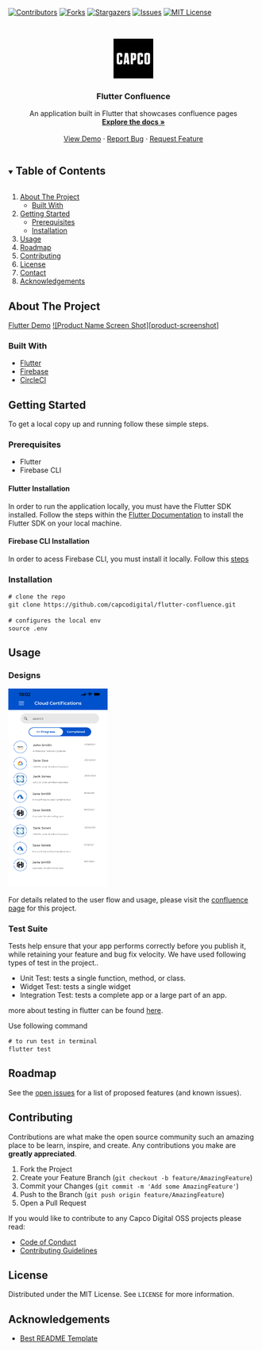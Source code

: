 [![Contributors][contributors-shield]][contributors-url]
[![Forks][forks-shield]][forks-url]
[![Stargazers][stars-shield]][stars-url]
[![Issues][issues-shield]][issues-url]
[![MIT License][license-shield]][license-url]

<!-- PROJECT LOGO -->
<br />
<p align="center">
  <a href="https://github.com/capcodigital/flutter-confluence">
    <img src="images/logo.png" alt="Logo" width="80" height="80">
  </a>

  <h3 align="center">Flutter Confluence</h3>

  <p align="center">
  An application built in Flutter that showcases confluence pages
    <br />
    <a href="https://github.com/capcodigital/flutter-confluence"><strong>Explore the docs »</strong></a>
    <br />
    <br />
    <a href="https://github.com/capcodigital/flutter-confluence">View Demo</a>
    ·
    <a href="https://github.com/capcodigital/flutter-confluence/issues">Report Bug</a>
    ·
    <a href="https://github.com/capcodigital/flutter-confluence/issues">Request Feature</a>
  </p>
</p>

<!-- TABLE OF CONTENTS -->
<details open="open">
  <summary><h2 style="display: inline-block">Table of Contents</h2></summary>
  <ol>
    <li>
      <a href="#about-the-project">About The Project</a>
      <ul>
        <li><a href="#built-with">Built With</a></li>
      </ul>
    </li>
    <li>
      <a href="#getting-started">Getting Started</a>
      <ul>
        <li><a href="#prerequisites">Prerequisites</a></li>
        <li><a href="#installation">Installation</a></li>
      </ul>
    </li>
    <li><a href="#usage">Usage</a></li>
    <li><a href="#roadmap">Roadmap</a></li>
    <li><a href="#contributing">Contributing</a></li>
    <li><a href="#license">License</a></li>
    <li><a href="#contact">Contact</a></li>
    <li><a href="#acknowledgements">Acknowledgements</a></li>
  </ol>
</details>

<!-- ABOUT THE PROJECT -->
## About The Project
[Flutter Demo]()
[![Product Name Screen Shot][product-screenshot]](https://example.com)


### Built With

* [Flutter](https://flutter.dev/)
* [Firebase](https://https://firebase.google.com/)
* [CircleCI](https://circleci.com/)

<!-- GETTING STARTED -->
## Getting Started

To get a local copy up and running follow these simple steps.

### Prerequisites

* Flutter
* Firebase CLI

#### Flutter Installation

In order to run the application locally, you must have the Flutter SDK installed.  Follow the steps within the [Flutter Documentation](https://flutter.dev/docs/get-started/install) to install the Flutter SDK on your local machine.

#### Firebase CLI Installation

In order to acess Firebase CLI, you must install it locally. Follow this [steps](https://firebase.google.com/docs/cli) 

### Installation

```shell
# clone the repo
git clone https://github.com/capcodigital/flutter-confluence.git

# configures the local env
source .env
```

<!-- USAGE EXAMPLES -->
## Usage

### Designs

<img src="images/home-screen.png" alt="HomeScreen" width="200" height="400">

For details related to the user flow and usage, please visit the [confluence page](https://ilabs-capco.atlassian.net/wiki/spaces/BPG/pages/2610627123/Flutter+Confluence) for this project.

<!-- Test Suite-->
### Test Suite
 Tests help ensure that your app performs correctly before you publish it, while retaining your feature and bug fix velocity. We have used following types of test in the project.. 
 
 * Unit Test: tests a single function, method, or class.
 * Widget Test: tests a single widget
 * Integration Test: tests a complete app or a large part of an app.

 more about testing in flutter can be found [here](https://docs.flutter.dev/testing).

 Use following command
 ```shell
# to run test in terminal
flutter test   
```

<!-- ROADMAP -->
## Roadmap

See the [open issues](https://github.com/capcodigital/flutter-confluence/issues) for a list of proposed features (and known issues).

<!-- CONTRIBUTING -->
## Contributing

Contributions are what make the open source community such an amazing place to be learn, inspire, and create. Any contributions you make are **greatly appreciated**.

1. Fork the Project
2. Create your Feature Branch (`git checkout -b feature/AmazingFeature`)
3. Commit your Changes (`git commit -m 'Add some AmazingFeature'`)
4. Push to the Branch (`git push origin feature/AmazingFeature`)
5. Open a Pull Request

If you would like to contribute to any Capco Digital OSS projects please read:

* [Code of Conduct](https://github.com/capcodigital/.github/blob/master/CODE_OF_CONDUCT.md)
* [Contributing Guidelines](https://github.com/capcodigital/.github/blob/master/CONTRIBUTING.md)

<!-- LICENSE -->
## License

Distributed under the MIT License. See `LICENSE` for more information.

<!-- ACKNOWLEDGEMENTS -->
## Acknowledgements

* [Best README Template](https://github.com/othneildrew/Best-README-Template/blob/master/README.md)

<!-- MARKDOWN LINKS & IMAGES -->
<!-- https://www.markdownguide.org/basic-syntax/#reference-style-links -->
[contributors-shield]: https://img.shields.io/github/contributors/capcodigital/flutter-confluence.svg?style=for-the-badge
[contributors-url]: https://github.com/capcodigital/flutter-confluence/graphs/contributors
[forks-shield]: https://img.shields.io/github/forks/capcodigital/flutter-confluence.svg?style=for-the-badge
[forks-url]: https://github.com/capcodigital/flutter-confluence/network/members
[stars-shield]: https://img.shields.io/github/stars/capcodigital/flutter-confluence.svg?style=for-the-badge
[stars-url]: https://github.com/capcodigital/flutter-confluence/stargazers
[issues-shield]: https://img.shields.io/github/issues/capcodigital/flutter-confluence.svg?style=for-the-badge
[issues-url]: https://github.com/capcodigital/flutter-confluence/issues
[license-shield]: https://img.shields.io/github/license/capcodigital/flutter-confluence.svg?style=for-the-badge
[license-url]: https://github.com/capcodigital/flutter-confluence/blob/master/LICENSE
